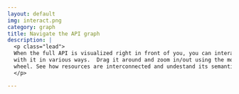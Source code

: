 ```yaml
---
layout: default
img: interact.png
category: graph
title: Navigate the API graph 
description: |
  <p class="lead">
  When the full API is visualized right in front of you, you can interact
  with it in various ways.  Drag it around and zoom in/out using the mouse
  wheel. See how resources are interconnected and undestand its semantics. 
  </p>

---
```

